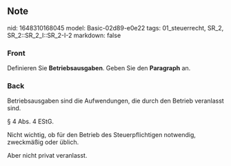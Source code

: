 ## Note
nid: 1648310168045
model: Basic-02d89-e0e22
tags: 01_steuerrecht, SR_2, SR_2::SR_2_I::SR_2-I-2
markdown: false

### Front
Definieren Sie <b>Betriebsausgaben</b>. Geben Sie den
<b>Paragraph</b> an.

### Back
Betriebsausgaben sind die Aufwendungen, die durch den Betrieb veranlasst sind.

§ 4 Abs. 4 EStG.

Nicht wichtig, ob für den Betrieb des Steuerpflichtigen notwendig, zweckmäßig oder üblich.

Aber nicht privat veranlasst.
